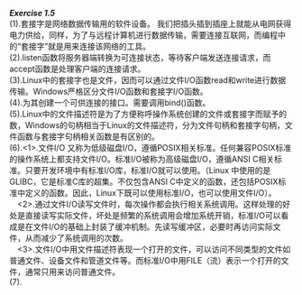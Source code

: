 ***Exercise 1.5***  
(1).套接字是网络数据传输用的软件设备。 我们把插头插到插座上就能从电网获得电力供给，同样，为了与远程计算机进行数据传输，需要连接互联网，而编程中的“套接字”就是用来连接该网络的工具。  
(2).listen函数将服务器端转换为可连接状态，等待客户端发送连接请求，而accept函数是处理客户端的连接请求。  
(3).Linux中的套接字也是文件，因而可以通过文件I/O函数read和write进行数据传输。Windows严格区分文件I/O函数和套接字I/O函数。  
(4).为其创建一个可供连接的接口。需要调用bind()函数。　　  
(5).Linux中的文件描述符是为了方便称呼操作系统创建的文件或套接字而赋予的数，Windows的句柄相当于Linux的文件描述符，分为文件句柄和套接字句柄，文件函数与套接字句柄相关函数是有区别的。  
(6).<1>.文件I/O 又称为低级磁盘I/O，遵循POSIX相关标准。任何兼容POSIX标准的操作系统上都支持文件I/O。标准I/O被称为高级磁盘I/O，遵循ANSI C相关标准。只要开发环境中有标准I/O库，标准I/O就可以使用。（Linux 中使用的是GLIBC，它是标准C库的超集。不仅包含ANSI C中定义的函数，还包括POSIX标准中定义的函数。因此，Linux下既可以使用标准I/O，也可以使用文件I/O）。  
　<2>.通过文件I/O读写文件时，每次操作都会执行相关系统调用。这样处理的好处是直接读写实际文件，坏处是频繁的系统调用会增加系统开销，标准I/O可以看成是在文件I/O的基础上封装了缓冲机制。先读写缓冲区，必要时再访问实际文件，从而减少了系统调用的次数。  
　<3>.文件I/O中用文件描述符表现一个打开的文件，可以访问不同类型的文件如普通文件、设备文件和管道文件等。而标准I/O中用FILE（流）表示一个打开的文件，通常只用来访问普通文件。  
(7).  

